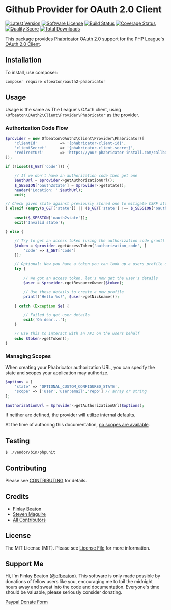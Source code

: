 # Github Provider for OAuth 2.0 Client
[![Latest Version](https://img.shields.io/github/release/ofbeaton/oauth2-phabricator.svg?style=flat-square)](https://github.com/ofbeaton/oauth2-phabricator/releases)
[![Software License](https://img.shields.io/badge/license-MIT-brightgreen.svg?style=flat-square)](LICENSE.md)
[![Build Status](https://img.shields.io/travis/ofbeaton/oauth2-phabricator/master.svg?style=flat-square)](https://travis-ci.org/ofbeaton/oauth2-phabricator)
[![Coverage Status](https://img.shields.io/scrutinizer/coverage/g/ofbeaton/oauth2-phabricator.svg?style=flat-square)](https://scrutinizer-ci.com/g/ofbeaton/oauth2-phabricator/code-structure)
[![Quality Score](https://img.shields.io/scrutinizer/g/ofbeaton/oauth2-phabricator.svg?style=flat-square)](https://scrutinizer-ci.com/g/ofbeaton/oauth2-phabricator)
[![Total Downloads](https://img.shields.io/packagist/dt/ofbeaton/oauth2-phabricator.svg?style=flat-square)](https://packagist.org/packages/ofbeaton/oauth2-phabricator)

This package provides [Phabricator](https://www.phacility.com/) OAuth 2.0 support for the PHP League's [OAuth 2.0 Client](https://github.com/thephpleague/oauth2-client).

## Installation

To install, use composer:

```
composer require ofbeaton/oauth2-phabricator
```

## Usage

Usage is the same as The League's OAuth client, using `\Ofbeaton\OAuth2\Client\Provider\Phabricator` as the provider.

### Authorization Code Flow

```php
$provider = new Ofbeaton\OAuth2\Client\Provider\Phabricator([
    'clientId'          => '{phabricator-client-id}',
    'clientSecret'      => '{phabricator-client-secret}',
    'redirectUri'       => 'https://your-phabricator-install.com/callback-url',
]);

if (!isset($_GET['code'])) {

    // If we don't have an authorization code then get one
    $authUrl = $provider->getAuthorizationUrl();
    $_SESSION['oauth2state'] = $provider->getState();
    header('Location: '.$authUrl);
    exit;

// Check given state against previously stored one to mitigate CSRF attack
} elseif (empty($_GET['state']) || ($_GET['state'] !== $_SESSION['oauth2state'])) {

    unset($_SESSION['oauth2state']);
    exit('Invalid state');

} else {

    // Try to get an access token (using the authorization code grant)
    $token = $provider->getAccessToken('authorization_code', [
        'code' => $_GET['code']
    ]);

    // Optional: Now you have a token you can look up a users profile data
    try {

        // We got an access token, let's now get the user's details
        $user = $provider->getResourceOwner($token);

        // Use these details to create a new profile
        printf('Hello %s!', $user->getNickname());

    } catch (Exception $e) {

        // Failed to get user details
        exit('Oh dear...');
    }

    // Use this to interact with an API on the users behalf
    echo $token->getToken();
}
```

### Managing Scopes

When creating your Phabricator authorization URL, you can specify the state and scopes your application may authorize.

```php
$options = [
    'state' => 'OPTIONAL_CUSTOM_CONFIGURED_STATE',
    'scope' => ['user','user:email','repo'] // array or string
];

$authorizationUrl = $provider->getAuthorizationUrl($options);
```
If neither are defined, the provider will utilize internal defaults.

At the time of authoring this documentation, [no scopes are available](https://secure.phabricator.com/book/phabcontrib/article/using_oauthserver/).

## Testing

``` bash
$ ./vendor/bin/phpunit
```

## Contributing

Please see [CONTRIBUTING](https://github.com/ofbeaton/oauth2-phabricator/blob/master/CONTRIBUTING.md) for details.


## Credits

- [Finlay Beaton](https://ofbeaton.com)
- [Steven Maguire](https://github.com/stevenmaguire)
- [All Contributors](https://github.com/ofbeaton/oauth2-phabricator/contributors)


## License

The MIT License (MIT). Please see [License File](https://github.com/ofbeaton/oauth2-phabricator/blob/master/LICENSE) for more information.

## Support Me

Hi, I'm Finlay Beaton ([@ofbeaton](https://ofbeaton.com)). This software is only made possible by donations of fellow users like you, encouraging me to toil the midnight hours away and sweat into the code and documentation. Everyone's time should be valuable, please seriously consider donating.

[Paypal Donate Form](https://www.paypal.com/cgi-bin/webscr?cmd=_donations&business=RDWQCGL5UD6DS&lc=CA&item_name=ofbeaton&item_number=oauth-phabricator&currency_code=CAD&bn=PP%2dDonationsBF%3abtn_donate_LG%2egif%3aNonHosted)